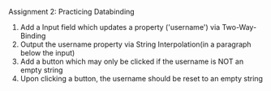 Assignment 2: Practicing Databinding

1. Add a Input field which updates a property ('username') via Two-Way-Binding
2. Output the username property via String Interpolation(in a paragraph below the input)
3. Add a button which may only be clicked if the username is NOT an empty string
4. Upon clicking a button, the username should be reset to an empty string
